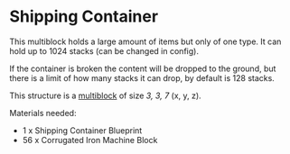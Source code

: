 # Shipping Container

This multiblock holds a large amount of items but only of one type. 
It can hold up to 1024 stacks (can be changed in config).

If the container is broken the content will be dropped to the ground, but there is a limit of how many stacks
it can drop, by default is 128 stacks.

This structure is a [multiblock](../../3-multiblocks.md) of size *3, 3, 7* (x, y, z).

Materials needed:
- 1  x Shipping Container Blueprint
- 56 x Corrugated Iron Machine Block

